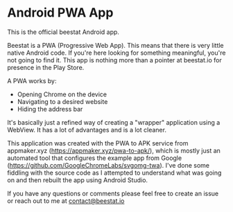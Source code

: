 # Android PWA App
This is the official beestat Android app. 

Beestat is a PWA (Progressive Web App). This means that there is very little native Android code. If you're here looking for something meaningful, you're not going to find it. This app is nothing more than a pointer at beestat.io for presence in the Play Store.

A PWA works by:
- Opening Chrome on the device
- Navigating to a desired website
- Hiding the address bar

It's basically just a refined way of creating a "wrapper" application using a WebView. It has a lot of advantages and is a lot cleaner.

This application was created with the PWA to APK service from appmaker.xyz (https://appmaker.xyz/pwa-to-apk/), which is mostly just an automated tool that configures the example app from Google (https://github.com/GoogleChromeLabs/svgomg-twa). I've done some fiddling with the source code as I attempted to understand what was going on and then rebuilt the app using Android Studio.

If you have any questions or comments please feel free to create an issue or reach out to me at contact@beestat.io
